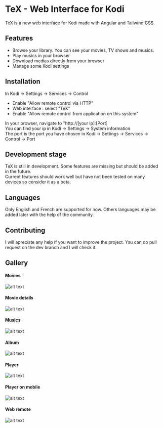 # TeX - Web Interface for Kodi

TeX is a new web interface for Kodi made with Angular and Tailwind CSS.

## Features

- Browse your library. You can see your movies, TV shows and musics.
- Play musics in your browser
- Download medias directly from your browser
- Manage some Kodi settings

## Installation

In Kodi -> Settings -> Services -> Control
- Enable "Allow remote control via HTTP"
- Web interface : select "TeX"
- Enable "Allow remote control from application on this system"

In your browser, navigate to "http://[your ip]:[Port]
<br>You can find your ip in Kodi -> Settings -> System information
<br>The port is the port you have chosen in Kodi -> Settings -> Services -> Control -> Port

## Development stage

TeX is still in development. Some features are missing but should be added in the future.
<br>Current features should work well but have not been tested on many devices so consider it as a beta.

## Languages

Only English and French are supported for now. Others languages may be added later with the help of the community.

## Contributing

I will apreciate any help if you want to improve the project. You can do pull request on the dev branch and I will check it.

## Gallery
#### Movies
![alt text](https://github.com/clementdelestre/kodi-website/blob/main/src/screenshots/movies.jpg?raw=true)

#### Movie details
![alt text](https://github.com/clementdelestre/kodi-website/blob/main/src/screenshots/moviedetails.jpg?raw=true)

#### Musics
![alt text](https://github.com/clementdelestre/kodi-website/blob/main/src/screenshots/musics.jpg?raw=true)

#### Album
![alt text](https://github.com/clementdelestre/kodi-website/blob/main/src/screenshots/album.jpg?raw=true)

#### Player
![alt text](https://github.com/clementdelestre/kodi-website/blob/main/src/screenshots/player.jpg?raw=true)

#### Player on mobile
![alt text](https://github.com/clementdelestre/kodi-website/blob/main/src/screenshots/player-mobile.jpg?raw=true)

#### Web remote
![alt text](https://github.com/clementdelestre/kodi-website/blob/main/src/screenshots/remote.jpg?raw=true)
